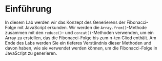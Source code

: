 # Einführung

In diesem Lab werden wir das Konzept des Generierens der Fibonacci-Folge mit JavaScript erkunden. Wir werden die `Array.from()`-Methode zusammen mit den `reduce()`- und `concat()`-Methoden verwenden, um ein Array zu erstellen, das die Fibonacci-Folge bis zum n-ten Glied enthält. Am Ende des Labs werden Sie ein tieferes Verständnis dieser Methoden und davon haben, wie sie verwendet werden können, um die Fibonacci-Folge in JavaScript zu generieren.
